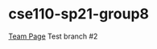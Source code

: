 # cse110-sp21-group8

[Team Page](https://github.com/cse110-sp21-group8/cse110-sp21-group8/blob/main/admin/team.md)
Test branch #2
